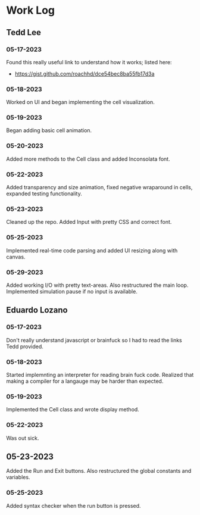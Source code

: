 # Work Log

## Tedd Lee

### 05-17-2023

Found this really useful link to understand how it works; listed here:
* https://gist.github.com/roachhd/dce54bec8ba55fb17d3a

### 05-18-2023

Worked on UI and began implementing the cell visualization.

### 05-19-2023

Began adding basic cell animation.

### 05-20-2023

Added more methods to the Cell class and added Inconsolata font.

### 05-22-2023

Added transparency and size animation, fixed negative wraparound in cells, expanded testing functionality.

### 05-23-2023

Cleaned up the repo. Added Input with pretty CSS and correct font. 

### 05-25-2023

Implemented real-time code parsing and added UI resizing along with canvas.

### 05-29-2023

Added working I/O with pretty text-areas. Also restructured the main loop. Implemented simulation pause if no input is available.

## Eduardo Lozano

### 05-17-2023

Don't really understand javascript or brainfuck so I had to read the links Tedd provided.

### 05-18-2023

Started implemnting an interpreter for reading brain fuck code. Realized that making a compiler for a langauge may be harder than expected.

### 05-19-2023

Implemented the Cell class and wrote display method.

### 05-22-2023

Was out sick.

## 05-23-2023

Added the Run and Exit buttons. Also restructured the global constants and variables.

### 05-25-2023

Added syntax checker when the run button is pressed.